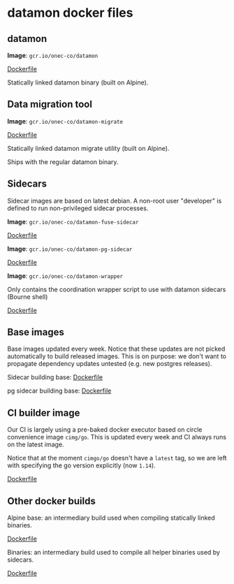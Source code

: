 # datamon docker files

## datamon

**Image**: `gcr.io/onec-co/datamon`

[Dockerfile](./datamon.Dockerfile)

Statically linked datamon binary (built on Alpine).

## Data migration tool

**Image**: `gcr.io/onec-co/datamon-migrate`

[Dockerfile](./migrate.Dockerfile)

Statically linked datamon migrate utility (built on Alpine).

Ships with the regular datamon binary.

## Sidecars

Sidecar images are based on latest debian. A non-root user "developer" is defined to run
non-privileged sidecar processes.

**Image**: `gcr.io/onec-co/datamon-fuse-sidecar`

[Dockerfile](./sidecar.Dockerfile)

**Image**: `gcr.io/onec-co/datamon-pg-sidecar`

[Dockerfile](./sidecar-pg.Dockerfile)

**Image**: `gcr.io/onec-co/datamon-wrapper`

Only contains the coordination wrapper script to use with datamon sidecars (Bourne shell)

[Dockerfile](./wrapper.Dockerfile)

## Base images

Base images updated every week. Notice that these updates are not picked automatically to build released images.
This is on purpose: we don't want to propagate dependency updates untested (e.g. new postgres releases).

Sidecar building base:
[Dockerfile](./sidecar-base.Dockerfile)

pg sidecar building base:
[Dockerfile](./pgsidecar-base.Dockerfile)


## CI builder image

Our CI is largely using a pre-baked docker executor based on circle convenience image `cimg/go`.
This is updated every week and CI always runs on the latest image.

Notice that at the moment `cimgo/go` doesn't have a `latest` tag, so we are left with specifying the go version
explicitly (now `1.14`).

[Dockerfile](./builder.Dockerfile)

## Other docker builds

Alpine base: an intermediary build used when compiling statically linked binaries.

[Dockerfile](./alpine-base.Dockerfile)

Binaries: an intermediary build used to compile all helper binaries used by sidecars.

[Dockerfile](./binaries-base.Dockerfile)
